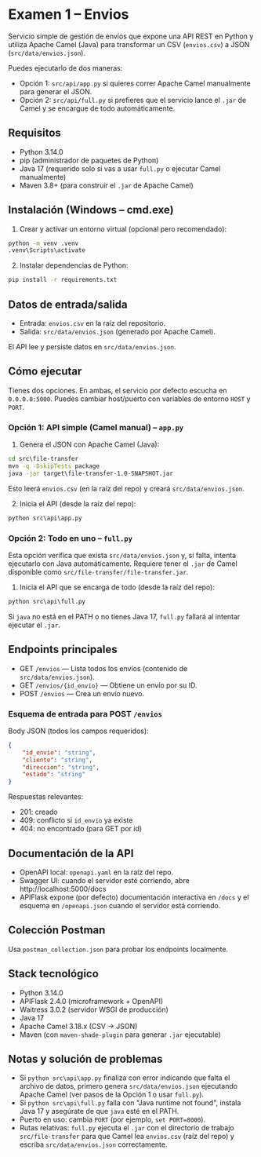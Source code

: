 # Examen 1 – Envios

Servicio simple de gestión de envíos que expone una API REST en Python y utiliza Apache Camel (Java) para transformar un CSV (`envios.csv`) a JSON (`src/data/envios.json`).

Puedes ejecutarlo de dos maneras:

- Opción 1: `src/api/app.py` si quieres correr Apache Camel manualmente para generar el JSON.
- Opción 2: `src/api/full.py` si prefieres que el servicio lance el `.jar` de Camel y se encargue de todo automáticamente.

## Requisitos

- Python 3.14.0
- pip (administrador de paquetes de Python)
- Java 17 (requerido solo si vas a usar `full.py` o ejecutar Camel manualmente)
- Maven 3.8+ (para construir el `.jar` de Apache Camel)

## Instalación (Windows – cmd.exe)

1) Crear y activar un entorno virtual (opcional pero recomendado):

```cmd
python -m venv .venv
.venv\Scripts\activate
```

2) Instalar dependencias de Python:

```cmd
pip install -r requirements.txt
```

## Datos de entrada/salida

- Entrada: `envios.csv` en la raíz del repositorio.
- Salida: `src/data/envios.json` (generado por Apache Camel).

El API lee y persiste datos en `src/data/envios.json`.

## Cómo ejecutar

Tienes dos opciones. En ambas, el servicio por defecto escucha en `0.0.0.0:5000`. Puedes cambiar host/puerto con variables de entorno `HOST` y `PORT`.

### Opción 1: API simple (Camel manual) – `app.py`

1) Genera el JSON con Apache Camel (Java):

```cmd
cd src\file-transfer
mvn -q -DskipTests package
java -jar target\file-transfer-1.0-SNAPSHOT.jar
```

Esto leerá `envios.csv` (en la raíz del repo) y creará `src/data/envios.json`.

2) Inicia el API (desde la raíz del repo):

```cmd
python src\api\app.py
```

### Opción 2: Todo en uno – `full.py`

Esta opción verifica que exista `src/data/envios.json` y, si falta, intenta ejecutarlo con Java automáticamente. Requiere tener el `.jar` de Camel disponible como `src/file-transfer/file-transfer.jar`.

1) Inicia el API que se encarga de todo (desde la raíz del repo):

```cmd
python src\api\full.py
```

Si `java` no está en el PATH o no tienes Java 17, `full.py` fallará al intentar ejecutar el `.jar`.

## Endpoints principales

- GET `/envios` — Lista todos los envíos (contenido de `src/data/envios.json`).
- GET `/envios/{id_envio}` — Obtiene un envío por su ID.
- POST `/envios` — Crea un envío nuevo.

### Esquema de entrada para POST `/envios`

Body JSON (todos los campos requeridos):

```json
{
	"id_envio": "string",
	"cliente": "string",
	"direccion": "string",
	"estado": "string"
}
```

Respuestas relevantes:

- 201: creado
- 409: conflicto si `id_envio` ya existe
- 404: no encontrado (para GET por id)

## Documentación de la API

- OpenAPI local: `openapi.yaml` en la raíz del repo.
- Swagger UI: cuando el servidor esté corriendo, abre http://localhost:5000/docs
- APIFlask expone (por defecto) documentación interactiva en `/docs` y el esquema en `/openapi.json` cuando el servidor está corriendo.

## Colección Postman

Usa `postman_collection.json` para probar los endpoints localmente.

## Stack tecnológico

- Python 3.14.0
- APIFlask 2.4.0 (microframework + OpenAPI)
- Waitress 3.0.2 (servidor WSGI de producción)
- Java 17
- Apache Camel 3.18.x (CSV → JSON)
- Maven (con `maven-shade-plugin` para generar `.jar` ejecutable)

## Notas y solución de problemas

- Si `python src\api\app.py` finaliza con error indicando que falta el archivo de datos, primero genera `src/data/envios.json` ejecutando Apache Camel (ver pasos de la Opción 1 o usar `full.py`).
- Si `python src\api\full.py` falla con "Java runtime not found", instala Java 17 y asegúrate de que `java` esté en el PATH.
- Puerto en uso: cambia `PORT` (por ejemplo, `set PORT=8000`).
- Rutas relativas: `full.py` ejecuta el `.jar` con el directorio de trabajo `src/file-transfer` para que Camel lea `envios.csv` (raíz del repo) y escriba `src/data/envios.json` correctamente.
